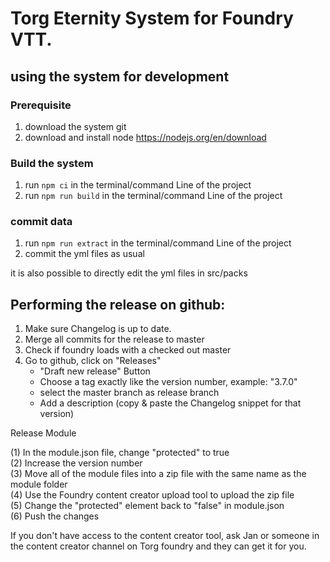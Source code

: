 # **Torg Eternity System** for Foundry VTT.

## using the system for development

### Prerequisite

1. download the system git
1. download and install node https://nodejs.org/en/download

### Build the system

1. run `npm ci` in the terminal/command Line of the project
1. run `npm run build` in the terminal/command Line of the project

### commit data

1. run `npm run extract` in the terminal/command Line of the project
1. commit the yml files as usual

it is also possible to directly edit the yml files in src/packs

## Performing the release on github:

1. Make sure Changelog is up to date.
1. Merge all commits for the release to master
1. Check if foundry loads with a checked out master
1. Go to github, click on "Releases"
   - "Draft new release" Button
   - Choose a tag exactly like the version number, example: "3.7.0"
   - select the master branch as release branch
   - Add a description (copy & paste the Changelog snippet for that version)

Release Module

(1) In the module.json file, change "protected" to true  
(2) Increase the version number  
(3) Move all of the module files into a zip file with the same name as the module folder  
(4) Use the Foundry content creator upload tool to upload the zip file  
(5) Change the "protected" element back to "false" in module.json  
(6) Push the changes

If you don't have access to the content creator tool, ask Jan or someone in the content creator channel on Torg foundry
and they can get it for you.
